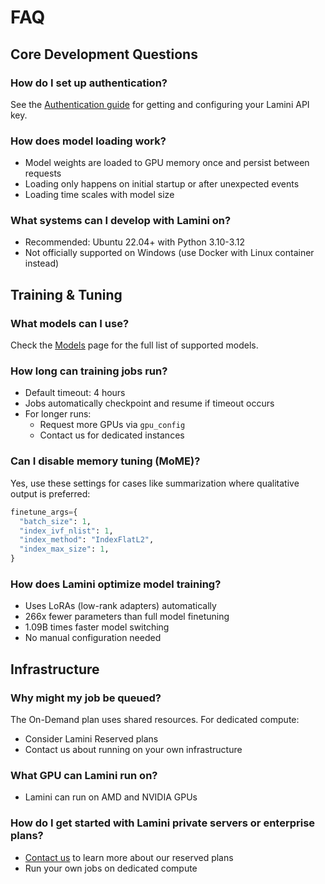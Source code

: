 # FAQ

## Core Development Questions

### How do I set up authentication?
See the [Authentication guide](authenticate.md) for getting and configuring your Lamini API key.

### How does model loading work?
- Model weights are loaded to GPU memory once and persist between requests
- Loading only happens on initial startup or after unexpected events
- Loading time scales with model size

### What systems can I develop with Lamini on?
- Recommended: Ubuntu 22.04+ with Python 3.10-3.12
- Not officially supported on Windows (use Docker with Linux container instead)

## Training & Tuning

### What models can I use?
Check the [Models](models.md) page for the full list of supported models.

### How long can training jobs run?
- Default timeout: 4 hours
- Jobs automatically checkpoint and resume if timeout occurs
- For longer runs:
  - Request more GPUs via `gpu_config`
  - Contact us for dedicated instances

### Can I disable memory tuning (MoME)?
Yes, use these settings for cases like summarization where qualitative output is preferred:
```python
finetune_args={
  "batch_size": 1,
  "index_ivf_nlist": 1,
  "index_method": "IndexFlatL2",
  "index_max_size": 1,
}
```

### How does Lamini optimize model training?
- Uses LoRAs (low-rank adapters) automatically
- 266x fewer parameters than full model finetuning
- 1.09B times faster model switching
- No manual configuration needed

## Infrastructure

### Why might my job be queued?
The On-Demand plan uses shared resources. For dedicated compute:
- Consider Lamini Reserved plans
- Contact us about running on your own infrastructure

### What GPU can Lamini run on?
- Lamini can run on AMD and NVIDIA GPUs

### How do I get started with Lamini private servers or enterprise plans?
- [Contact us](https://www.lamini.ai/contact) to learn more about our reserved plans
- Run your own jobs on dedicated compute
